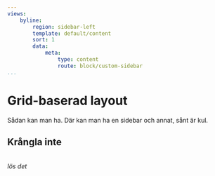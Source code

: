 ```yaml
---
views:
    byline:
        region: sidebar-left
        template: default/content
        sort: 1
        data:
            meta:
                type: content
                route: block/custom-sidebar
...
```

<div class="gridpage">
<h1>Grid-baserad layout</h1>
Sådan kan man ha. Där kan man ha en sidebar och annat, sånt är kul.

<h2>Krångla inte</h2>
<br>
<i>lös det</i>
</div>

